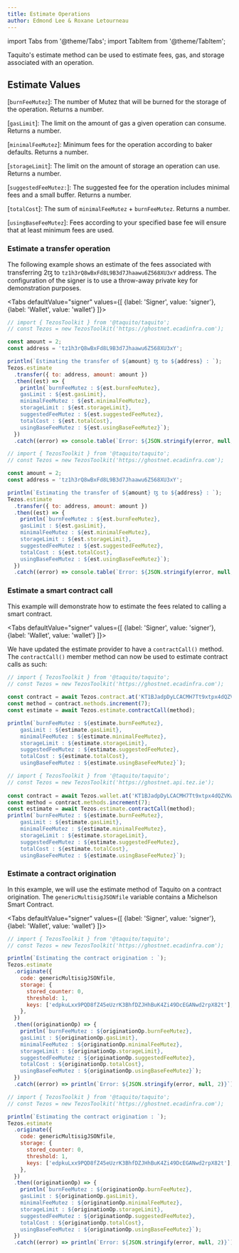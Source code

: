 ```yaml
---
title: Estimate Operations
author: Edmond Lee & Roxane Letourneau
---
```

import Tabs from '@theme/Tabs';
import TabItem from '@theme/TabItem';

Taquito's estimate method can be used to estimate fees, gas, and storage associated with an operation.

## Estimate Values

[`burnFeeMutez`]: The number of Mutez that will be burned for the storage of the operation. Returns a number.

[`gasLimit`]: The limit on the amount of gas a given operation can consume. Returns a number.

[`minimalFeeMutez`]: Minimum fees for the operation according to baker defaults. Returns a number.

[`storageLimit`]: The limit on the amount of storage an operation can use. Returns a number.

[`suggestedFeeMutez:`]: The suggested fee for the operation includes minimal fees and a small buffer. Returns a number.

[`totalCost`]: The sum of `minimalFeeMutez` + `burnFeeMutez`. Returns a number.

[`usingBaseFeeMutez`]: Fees according to your specified base fee will ensure that at least minimum fees are used.

### Estimate a transfer operation

The following example shows an estimate of the fees associated with transferring 2ꜩ to `tz1h3rQ8wBxFd8L9B3d7Jhaawu6Z568XU3xY` address. The configuration of the signer is to use a throw-away private key for demonstration purposes.

<Tabs
defaultValue="signer"
values={[
{label: 'Signer', value: 'signer'},
{label: 'Wallet', value: 'wallet'}
]}>
<TabItem value="signer">

```js live noInline
// import { TezosToolkit } from '@taquito/taquito';
// const Tezos = new TezosToolkit('https://ghostnet.ecadinfra.com');

const amount = 2;
const address = 'tz1h3rQ8wBxFd8L9B3d7Jhaawu6Z568XU3xY';

println(`Estimating the transfer of ${amount} ꜩ to ${address} : `);
Tezos.estimate
  .transfer({ to: address, amount: amount })
  .then((est) => {
    println(`burnFeeMutez : ${est.burnFeeMutez}, 
    gasLimit : ${est.gasLimit}, 
    minimalFeeMutez : ${est.minimalFeeMutez}, 
    storageLimit : ${est.storageLimit}, 
    suggestedFeeMutez : ${est.suggestedFeeMutez}, 
    totalCost : ${est.totalCost}, 
    usingBaseFeeMutez : ${est.usingBaseFeeMutez}`);
  })
  .catch((error) => console.table(`Error: ${JSON.stringify(error, null, 2)}`));
```

</TabItem>
  <TabItem value="wallet"> 

```js live noInline wallet
// import { TezosToolkit } from '@taquito/taquito';
// const Tezos = new TezosToolkit('https://ghostnet.ecadinfra.com');

const amount = 2;
const address = 'tz1h3rQ8wBxFd8L9B3d7Jhaawu6Z568XU3xY';

println(`Estimating the transfer of ${amount} ꜩ to ${address} : `);
Tezos.estimate
  .transfer({ to: address, amount: amount })
  .then((est) => {
    println(`burnFeeMutez : ${est.burnFeeMutez}, 
    gasLimit : ${est.gasLimit}, 
    minimalFeeMutez : ${est.minimalFeeMutez}, 
    storageLimit : ${est.storageLimit}, 
    suggestedFeeMutez : ${est.suggestedFeeMutez}, 
    totalCost : ${est.totalCost}, 
    usingBaseFeeMutez : ${est.usingBaseFeeMutez}`);
  })
  .catch((error) => console.table(`Error: ${JSON.stringify(error, null, 2)}`));
``` 

  </TabItem>
</Tabs>


### Estimate a smart contract call

This example will demonstrate how to estimate the fees related to calling a smart contract. 

<Tabs
defaultValue="signer"
values={[
{label: 'Signer', value: 'signer'},
{label: 'Wallet', value: 'wallet'}
]}>
<TabItem value="signer">

We have updated the estimate provider to have a `contractCall()` method.
The `contractCall()` member method can now be used to estimate contract calls as such:
    
```js live noInline
// import { TezosToolkit } from '@taquito/taquito';
// const Tezos = new TezosToolkit('https://ghostnet.ecadinfra.com');
    
const contract = await Tezos.contract.at('KT1BJadpDyLCACMH7Tt9xtpx4dQZVKw9cDF7');
const method = contract.methods.increment(7);
const estimate = await Tezos.estimate.contractCall(method);

println(`burnFeeMutez : ${estimate.burnFeeMutez}, 
    gasLimit : ${estimate.gasLimit}, 
    minimalFeeMutez : ${estimate.minimalFeeMutez}, 
    storageLimit : ${estimate.storageLimit}, 
    suggestedFeeMutez : ${estimate.suggestedFeeMutez}, 
    totalCost : ${estimate.totalCost}, 
    usingBaseFeeMutez : ${estimate.usingBaseFeeMutez}`);
```


</TabItem>
  <TabItem value="wallet"> 

```js live noInline wallet
// import { TezosToolkit } from '@taquito/taquito';
// const Tezos = new TezosToolkit('https://ghostnet.api.tez.ie');
      
const contract = await Tezos.wallet.at('KT1BJadpDyLCACMH7Tt9xtpx4dQZVKw9cDF7');
const method = contract.methods.increment(7);
const estimate = await Tezos.estimate.contractCall(method); 
println(`burnFeeMutez : ${estimate.burnFeeMutez}, 
    gasLimit : ${estimate.gasLimit}, 
    minimalFeeMutez : ${estimate.minimalFeeMutez}, 
    storageLimit : ${estimate.storageLimit}, 
    suggestedFeeMutez : ${estimate.suggestedFeeMutez}, 
    totalCost : ${estimate.totalCost}, 
    usingBaseFeeMutez : ${estimate.usingBaseFeeMutez}`);
```

  </TabItem>
</Tabs>


### Estimate a contract origination

In this example, we will use the estimate method of Taquito on a contract origination. The `genericMultisigJSONfile` variable contains a Michelson Smart Contract.

<Tabs
defaultValue="signer"
values={[
{label: 'Signer', value: 'signer'},
{label: 'Wallet', value: 'wallet'}
]}>
<TabItem value="signer">

```js live noInline
// import { TezosToolkit } from '@taquito/taquito';
// const Tezos = new TezosToolkit('https://ghostnet.ecadinfra.com');

println(`Estimating the contract origination : `);
Tezos.estimate
  .originate({
    code: genericMultisigJSONfile,
    storage: {
      stored_counter: 0,
      threshold: 1,
      keys: ['edpkuLxx9PQD8fZ45eUzrK3BhfDZJHhBuK4Zi49DcEGANwd2rpX82t'],
    },
  })
  .then((originationOp) => {
    println(`burnFeeMutez : ${originationOp.burnFeeMutez},
    gasLimit : ${originationOp.gasLimit},
    minimalFeeMutez : ${originationOp.minimalFeeMutez},
    storageLimit : ${originationOp.storageLimit},
    suggestedFeeMutez : ${originationOp.suggestedFeeMutez},
    totalCost : ${originationOp.totalCost},
    usingBaseFeeMutez : ${originationOp.usingBaseFeeMutez}`);
  })
  .catch((error) => println(`Error: ${JSON.stringify(error, null, 2)}`));
```

</TabItem>
  <TabItem value="wallet"> 


```js live noInline wallet
// import { TezosToolkit } from '@taquito/taquito';
// const Tezos = new TezosToolkit('https://ghostnet.ecadinfra.com');

println(`Estimating the contract origination : `);
Tezos.estimate
  .originate({
    code: genericMultisigJSONfile,
    storage: {
      stored_counter: 0,
      threshold: 1,
      keys: ['edpkuLxx9PQD8fZ45eUzrK3BhfDZJHhBuK4Zi49DcEGANwd2rpX82t'],
    },
  })
  .then((originationOp) => {
    println(`burnFeeMutez : ${originationOp.burnFeeMutez},
    gasLimit : ${originationOp.gasLimit},
    minimalFeeMutez : ${originationOp.minimalFeeMutez},
    storageLimit : ${originationOp.storageLimit},
    suggestedFeeMutez : ${originationOp.suggestedFeeMutez},
    totalCost : ${originationOp.totalCost},
    usingBaseFeeMutez : ${originationOp.usingBaseFeeMutez}`);
  })
  .catch((error) => println(`Error: ${JSON.stringify(error, null, 2)}`));
```  

  </TabItem>
</Tabs>
